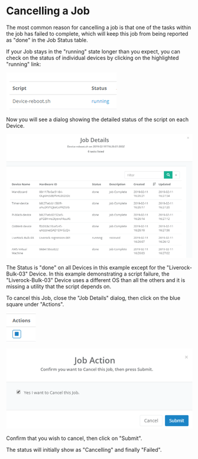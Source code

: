 # Cancelling a Job

The most common reason for cancelling a job is that one of the tasks within the job has failed to complete, which will keep this job from being reported as "done" in the Job Status table.

If your Job stays in the "running" state longer than you expect, you can check on the status of individual devices by clicking on the highlighted "running" link:

![](../../.gitbook/assets/image%20%2810%29.png)

Now you will see a dialog showing the detailed status of the script on each Device.

![](../../.gitbook/assets/image%20%2829%29.png)

The Status is "done" on all Devices in this example except for the "Liverock-Bulk-03" Device.  In this example demonstrating a script failure, the "Liverock-Bulk-03" Device uses a different OS than all the others and it is missing a utility that the script depends on.

To cancel this Job, close the "Job Details" dialog, then click on the blue square under "Actions".

![](../../.gitbook/assets/image%20%288%29.png)

![](../../.gitbook/assets/image%20%2882%29.png)

Confirm that you wish to cancel, then click on "Submit".

The status will initially show as "Cancelling" and finally "Failed".

